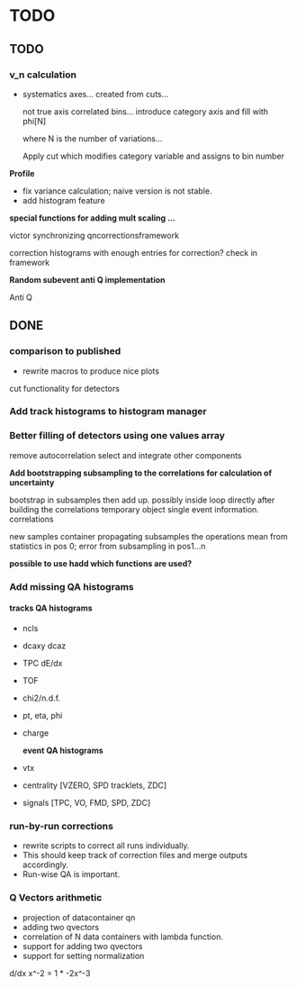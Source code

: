 # TODO

## TODO

### v\_n calculation

* systematics axes... created from cuts...

  not true axis correlated bins... introduce category axis and fill with phi\[N\]

  where N is the number of variations... 

  Apply cut which modifies category variable and assigns to bin number

**Profile**

* fix variance calculation; naive version is not stable.
* add histogram feature

**special functions for adding mult scaling ...**

victor synchronizing qncorrectionsframework

correction histograms with enough entries for correction? check in framework

**Random subevent anti Q implementation**

Anti Q

## DONE

### comparison to published

* rewrite macros to produce nice plots

cut functionality for detectors

### Add track histograms to histogram manager

### Better filling of detectors using one values array

remove autocorrelation select and integrate other components

**Add bootstrapping subsampling to the correlations for calculation of uncertainty**

bootstrap in subsamples then add up. possibly inside loop directly after building the correlations temporary object single event information. correlations

new samples container propagating subsamples the operations mean from statistics in pos 0; error from subsampling in pos1...n

**possible to use hadd which functions are used?**

### Add missing QA histograms

#### tracks QA histograms

* ncls
* dcaxy dcaz
* TPC dE/dx
* TOF
* chi2/n.d.f.
* pt, eta, phi
* charge

  **event QA histograms**

* vtx
* centrality \[VZERO, SPD tracklets, ZDC\]
* signals \[TPC, VO, FMD, SPD, ZDC\]

### run-by-run corrections

* rewrite scripts to correct all runs individually.
* This should keep track of correction files and merge outputs accordingly.
* Run-wise QA is important.

### Q Vectors arithmetic

* projection of datacontainer qn
* adding two qvectors
* correlation of N data containers with lambda function.
* support for adding two qvectors  
* support for setting normalization  

d/dx x^-2 = 1 \* -2x^-3

